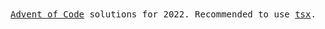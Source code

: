 <samp>
  <a href="https://adventofcode.com">Advent of Code</a> solutions for 2022. Recommended to use <a href="https://www.npmjs.com/package/tsx">tsx</a>.
</samp>